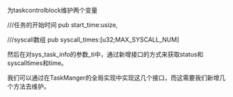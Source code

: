 为taskcontrolblock维护两个变量
    
///任务的开始时间
pub start_time:usize,
    
///syscall数组
pub syscall_times:[u32;MAX_SYSCALL_NUM]

然后在对sys_task_info的参数_ti中，通过新增接口的方式来获取status和syscalltimes和time。

我们可以通过在TaskManger的全局实现中实现这几个接口，而这需要我们新增几个方法去维护。